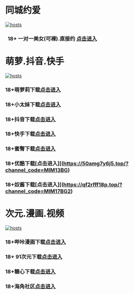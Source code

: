 # 同城约爱
[](#聊天)
[![hosts](https://av8600.github.io/image/ha1.jpg)](#22-如何修改hosts)
###    18+ 一对一美女(可裸).直接约 [点击进入](https://jy10081150-1317033022.cos.accelerate.myqcloud.com/location.html?t=001gz_298)
# 萌萝.抖音.快手
[](#聊天)
[![hosts](https://av8600.github.io/image/ha2.jpg)](#22-如何修改hosts)
### 18+萌萝莉下载[点击进入](https://7ooowup39d.top/?channel_code=MIM07BG)
### 18+小太妹下载[点击进入](https://b5u3lsb5vn.top/?channel_code=MIM03BG)
### 18+抖音下载[点击进入](https://tkeskvyyld.top/?channel_code=MIM05BG1)
### 18+快手下载[点击进入](https://7jzrzq2vgl.top/?channel_code=MIM04BG1)
### 18+蜜臀下载[点击进入](https://1lufsuvic8.top/?channel_code=MIM18BGG)
### 18+优酷下载[点击进入][(https://50amg7y6j5.top/?channel_code=MIM13BG)
### 18+奴酱下载[点击进入][(https://qf2rfff18p.top/?channel_code=MIM17BG2)
# 次元.漫画.视频
[](#聊天)
[![hosts](https://av8600.github.io/image/ha3.jpg)](#22-如何修改hosts)
### 18+哔咔漫画下载[点击进入](https://bk8v3pkx.com?ch=oebg21bk)
### 18+ 91次元下载[点击进入](https://912k6awg.com/?ch=oebg21cy)
### 18+糖心下载[点击进入](https://txwqbkzd.com/?_c=oebg31tx)
### 18+海角社区[点击进入](https://d.hj94tg.com/?channel=ykhjqq1)


